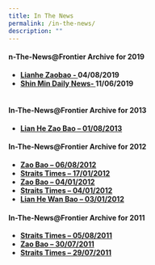 ```yaml
---
title: In The News
permalink: /in-the-news/
description: ""
---
```

<h4><strong>n-The-News@Frontier Archive for 2019<br></strong></h4>
<ul>
<li><strong><a href="/images/Zhaobao.jpg" target="_blank" rel="noopener">Lianhe Zaobao - </a>04/08/2019</strong></li>
<li><strong><a href="/images/11062019.jpg" target="_blank" rel="noopener">Shin Min Daily News- </a>11/06/2019<br></strong><strong><br></strong></li>
</ul>
<h4><strong>In-The-News@Frontier Archive for 2013</strong></h4>
<ul>
<li><strong><a href="/images/balloting2013.jpg" target="_blank" rel="noopener">Lian He Zao Bao – 01/08/2013</a><br></strong></li>
</ul>
<h4><strong>In-The-News@Frontier Archive for 2012</strong></h4>
<ul>
<li><strong><a href="/images/Zaobao_Article_060812.jpg" target="_blank" rel="noopener">Zao Bao – 06/08/2012</a></strong></li>
<li><strong><a href="http://getpreview.com/fps/wp-content/uploads/2014/11/2012_Jan_17_dot.pdf" target="_blank" rel="noopener">Straits Times – 17/01/2012</a></strong></li>
<li><strong><a href="/images/CL_Article1.jpg" target="_blank" rel="noopener">Zao Bao – 04/01/2012</a></strong></li>
<li><strong><a href="/images/2012_EL_1.jpg" target="_blank" rel="noopener">Straits Times – 04/01/2012</a></strong></li>
<li><strong><a href="/images/Lian_He_Wan_Bao_2012.jpg" target="_blank" rel="noopener">Lian He Wan Bao – 03/01/2012</a></strong></li>
</ul>
<h4><strong>In-The-News@Frontier Archive for 2011</strong></h4>
<ul>
<li><strong><a href="/images/EL_Article_v2.jpg" target="_blank" rel="noopener">Straits Times – 05/08/2011</a></strong></li>
<li><strong><a href="/images/CL_Article1.jpg" target="_blank" rel="noopener">Zao Bao – 30/07/2011</a><br></strong></li>
<li><strong><a href="/images/EL_Article.jpg" target="_blank" rel="noopener">Straits Times – 29/07/2011</a></strong></li>
</ul>